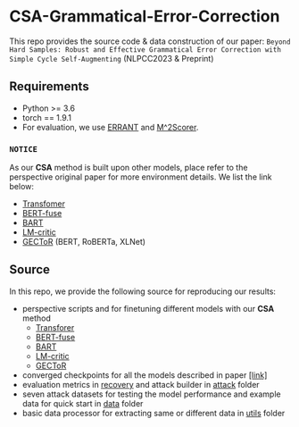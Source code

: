 # CSA-Grammatical-Error-Correction
This repo provides the source code & data construction of our paper: `Beyond Hard Samples: Robust and Effective Grammatical Error Correction with Simple Cycle Self-Augmenting` (NLPCC2023 & Preprint)

## Requirements
- Python >= 3.6
- torch == 1.9.1
- For evaluation, we use [ERRANT](https://github.com/chrisjbryant/errant) and [M^2Scorer](https://github.com/nusnlp/m2scorer). 

### `NOTICE`
As our **CSA** method is built upon other models, place refer to the perspective original paper for more environment details. We list the link below:
- [Transfomer](https://github.com/butsugiri/gec-pseudodata)
- [BERT-fuse](https://github.com/kanekomasahiro/bert-gec)
- [BART](https://github.com/Katsumata420/generic-pretrained-GEC)
- [LM-critic](https://github.com/michiyasunaga/LM-Critic)
- [GECToR](https://github.com/grammarly/gector) (BERT, RoBERTa, XLNet)

## Source
In this repo, we provide the following source for reproducing our results:
- perspective scripts and for finetuning different models with our **CSA** method
    - [Transforer](./transformer)
    - [BERT-fuse](./bert-fuse)
    - [BART](./bart)
    - [LM-critic](./lm-critic)
    - [GECToR](./gector)
- converged checkpoints for all the models described in paper [[link]](https://drive.google.com/drive/folders/1foVJeIV1xYrJUJ-c7au3SDj8Mq-NGi0c)
- evaluation metrics in [recovery](./recovery) and attack builder in [attack](./attack) folder
- seven attack datasets for testing the model performance and example data for quick start in [data](./data) folder
- basic data processor for extracting same or different data in [utils](./utils) folder

##
